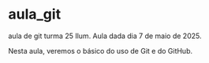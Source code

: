 # aula_git

aula de git turma 25 Ilum. Aula dada dia 7 de maio de 2025.

Nesta aula, veremos o básico do uso de Git e do GitHub.
